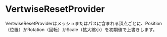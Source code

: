 # VertwiseResetProvider

VertwiseResetProviderはメッシュまたはパスに含まれる頂点ごとに、Position（位置）かRotation（回転）かScale（拡大縮小）を初期値で上書きします。
